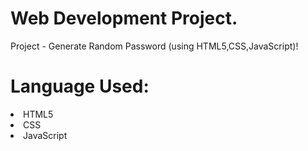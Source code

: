 <h1>Web Development Project.</h1>
<p>Project - Generate Random Password (using HTML5,CSS,JavaScript)! </p>
<h1>Language Used:</h1>
<p>
  <li>HTML5</li>
  <li>CSS</li>
  <li>JavaScript</li>
</p>
